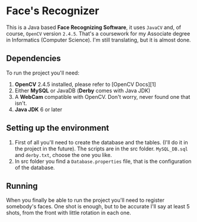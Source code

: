 Face's Recognizer
=====================

This is a Java based **Face Recognizing Software**, it uses `JavaCV` and, of course, `OpenCV` version `2.4.5`.
That's a coursework for my Associate degree in Informatics (Computer Science).
I'm still translating, but it is almost done.

Dependencies
---------

To run the project you'll need:

 1. **OpenCV** 2.4.5 installed, please refer to [OpenCV Docs][1]
 2. Either **MySQL** or JavaDB (**Derby** comes with Java JDK)
 3. A **WebCam** compatible with OpenCV. Don't worry, never found one that isn't.
 4. **Java JDK** 6 or later

Setting up the environment
---------

 1. First of all you'll need to create the database and the tables. (I'll do it in the project in the future). The scripts are in the src folder. `MySQL_DB.sql` and `derby.txt`, choose the one you like.
 2. In src folder you find a `Database.properties` file, that is the configuration of the database.

Running
---------

When you finally be able to run the project you'll need to register somebody's faces. One shot is enough, but to be accurate I'll say at least 5 shots, from the front with little rotation in each one.
